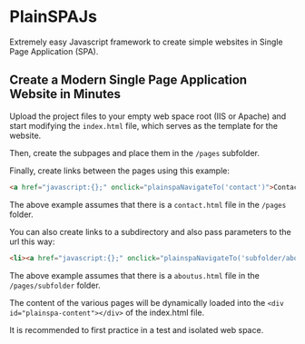 # PlainSPAJs

Extremely easy Javascript framework to create simple websites in Single Page Application (SPA).

## Create a Modern Single Page Application Website in Minutes

Upload the project files to your empty web space root (IIS or Apache) and start modifying the `index.html` file, which serves as the template for the website.

Then, create the subpages and place them in the `/pages` subfolder.

Finally, create links between the pages using this example:

```html
<a href="javascript:{};" onclick="plainspaNavigateTo('contact')">Contact Us</a>
```

The above example assumes that there is a `contact.html` file in the `/pages` folder.

You can also create links to a subdirectory and also pass parameters to the url this way:

```html
<li><a href="javascript:{};" onclick="plainspaNavigateTo('subfolder/aboutus', '?value1=c&value2=d')">About Us</a></li>
```

The above example assumes that there is a `aboutus.html` file in the `/pages/subfolder` folder.

The content of the various pages will be dynamically loaded into the ```<div id="plainspa-content"></div>``` of the index.html file.

It is recommended to first practice in a test and isolated web space.
